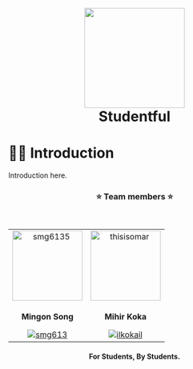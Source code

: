 
<h1 align="center">
  <br>
  <a href="https://www.notion.so/Studentfull-Hub-cc372028c41f4ddab5d3f7df228b2c51"><img src="/assets/temp_pic.jpeg"  width="200"></a>
  <br>
  Studentful
  <br>
</h1>

<h1>🐱‍🐉 Introduction</h1>
<p>Introduction here.</p>

<h3 align="center">⭐ Team members ⭐</h3>
<br>
<table align="center">
  <tr align="center">
    <td>
      <a href="https://github.com/smg6135" target="_blank"><img src="https://avatars.githubusercontent.com/u/65800143?v=4" alt="smg6135" width="140" height="140" /></a>
    </td>
    <td>
      <a href="https://github.com/IlKoKaIl" target="_blank"><img src="https://avatars.githubusercontent.com/u/70954349?v=4" alt="thisisomar" width="140" height="140" /></a>
    </td>
  <tr align="center">
    <td>
      <b><p>Mingon Song</p></b>
      <a href="https://github.com/smg6135" target="_blank"><img src="https://img.shields.io/badge/-ShernanJ-%2325222E?style=flat-square&logo=github" alt="smg613" /></a>
    </td>
    <td>
      <b><p>Mihir Koka</p></b>
      <a href="https://github.com/IlKoKaIl" target="_blank"><img src="https://img.shields.io/badge/-thisisomar-%2325222E?style=flat-square&logo=github" alt="ilkokail" /></a>
    </td>
  </tr>
</table>

<h4 align="center">For Students, By Students</a>.</h4>


